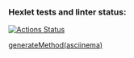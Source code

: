 ### Hexlet tests and linter status:
[![Actions Status](https://github.com/Oleg995/java-project-lvl2/workflows/hexlet-check/badge.svg)](https://github.com/Oleg995/java-project-lvl2/actions)

[generateMethod(asciinema)](https://asciinema.org/a/MDRn1468O3Cz8jB6jODoOFtj5) 